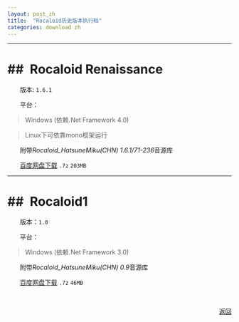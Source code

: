 ```yaml
---
layout: post_zh
title:  "Rocaloid历史版本执行档"
categories: download zh
---
```


<p></p>

---

##&ensp;Rocaloid Renaissance
===

&emsp;&emsp;版本: `1.6.1`

&emsp;&emsp;平台：

> Windows (依赖.Net Framework 4.0)

> Linux下可依靠mono框架运行

&emsp;&emsp;附带*Rocaloid_HatsuneMiku(CHN) 1.6.1/71-236*音源库

&emsp;&emsp;[百度网盘下载](http://pan.baidu.com/s/1pc8Ho) `.7z` `203MB`

---

##&ensp;Rocaloid1
===

&emsp;&emsp;版本：`1.0`

&emsp;&emsp;平台：

> Windows (依赖.Net Framework 3.0)

&emsp;&emsp;附带*Rocaloid_HatsuneMiku(CHN) 0.9*音源库

&emsp;&emsp;[百度网盘下载](http://pan.baidu.com/share/link?shareid=69031&uk=3423845838) `.7z` `46MB`

<br />

<p align="right"><a href="/sub/zh/download.html">返回</a></p>


